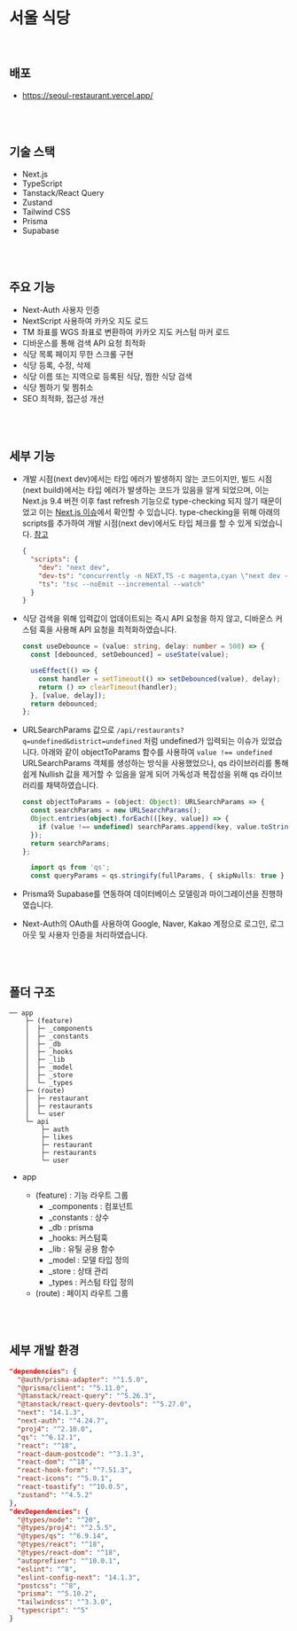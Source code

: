 # 서울 식당

<br>

## 배포

- <a href="https://seoul-restaurant.vercel.app/" target="_blank">https://seoul-restaurant.vercel.app/</a>

<br /><br />

## 기술 스택

- Next.js
- TypeScript
- Tanstack/React Query
- Zustand
- Tailwind CSS
- Prisma
- Supabase

<br /><br />

## 주요 기능

- Next-Auth 사용자 인증
- NextScript 사용하여 카카오 지도 로드
- TM 좌표를 WGS 좌표로 변환하여 카카오 지도 커스텀 마커 로드
- 디바운스를 통해 검색 API 요청 최적화
- 식당 목록 페이지 무한 스크롤 구현
- 식당 등록, 수정, 삭제
- 식당 이름 또는 지역으로 등록된 식당, 찜한 식당 검색
- 식당 찜하기 및 찜취소
- SEO 최적화, 접근성 개선

<br /><br />

## 세부 기능

- 개발 시점(next dev)에서는 타입 에러가 발생하지 않는 코드이지만, 빌드 시점(next build)에서는 타입 에러가 발생하는 코드가 있음을 알게 되었으며, 이는 Next.js 9.4 버전 이후 fast refresh 기능으로 type-checking 되지 않기 때문이었고 이는 [Next.js 이슈](https://github.com/vercel/next.js/issues/14997)에서 확인할 수 있습니다. type-checking을 위해 아래의 scripts를 추가하여 개발 시점(next dev)에서도 타입 체크를 할 수 있게 되었습니다. [참고](https://github.com/vercel/next.js/issues/14997#issuecomment-950403623)

  ```json
  {
    "scripts": {
      "dev": "next dev",
      "dev-ts": "concurrently -n NEXT,TS -c magenta,cyan \"next dev -p 1234\" \"yarn ts --watch\"",
      "ts": "tsc --noEmit --incremental --watch"
    }
  }
  ```

- 식당 검색을 위해 입력값이 업데이트되는 즉시 API 요청을 하지 않고, 디바운스 커스텀 훅을 사용해 API 요청을 최적화하였습니다.

  ```ts
  const useDebounce = (value: string, delay: number = 500) => {
    const [debounced, setDebounced] = useState(value);

    useEffect(() => {
      const handler = setTimeout(() => setDebounced(value), delay);
      return () => clearTimeout(handler);
    }, [value, delay]);
    return debounced;
  };
  ```

- URLSearchParams 값으로 `/api/restaurants?q=undefined&district=undefined` 처럼 undefined가 입력되는 이슈가 있었습니다. 아래와 같이 objectToParams 함수를 사용하여 `value !== undefined` URLSearchParams 객체를 생성하는 방식을 사용했었으나, qs 라이브러리를 통해 쉽게 Nullish 값을 제거할 수 있음을 알게 되어 가독성과 복잡성을 위해 qs 라이브러리를 채택하였습니다.

  ```ts
  const objectToParams = (object: Object): URLSearchParams => {
    const searchParams = new URLSearchParams();
    Object.entries(object).forEach(([key, value]) => {
      if (value !== undefined) searchParams.append(key, value.toString());
    });
    return searchParams;
  };
  ```

  ```ts
    import qs from 'qs';
    const queryParams = qs.stringify(fullParams, { skipNulls: true }
  ```

- Prisma와 Supabase를 연동하여 데이터베이스 모델링과 마이그레이션을 진행하였습니다.
- Next-Auth의 OAuth를 사용하여 Google, Naver, Kakao 계정으로 로그인, 로그아웃 및 사용자 인증을 처리하였습니다.

<br /><br />

## 폴더 구조

```
── app
    ├─ (feature)
    │  ├─ _components
    │  ├─ _constants
    │  ├─ _db
    │  ├─ _hooks
    │  ├─ _lib
    │  ├─ _model
    │  ├─ _store
    │  └─ _types
    ├─ (route)
    │  ├─ restaurant
    │  ├─ restaurants
    │  └─ user
    └─ api
        ├─ auth
        ├─ likes
        ├─ restaurant
        ├─ restaurants
        └─ user
```

- app

  - (feature) : 기능 라우트 그룹
    - \_components : 컴포넌트
    - \_constants : 상수
    - \_db : prisma
    - \_hooks: 커스텀훅
    - \_lib : 유틸 공용 함수
    - \_model : 모델 타입 정의
    - \_store : 상태 관리
    - \_types : 커스텀 타입 정의
  - (route) : 페이지 라우트 그룹

<br /><br />

## 세부 개발 환경

```json
"dependencies": {
  "@auth/prisma-adapter": "^1.5.0",
  "@prisma/client": "^5.11.0",
  "@tanstack/react-query": "^5.26.3",
  "@tanstack/react-query-devtools": "^5.27.0",
  "next": "14.1.3",
  "next-auth": "^4.24.7",
  "proj4": "^2.10.0",
  "qs": "^6.12.1",
  "react": "^18",
  "react-daum-postcode": "^3.1.3",
  "react-dom": "^18",
  "react-hook-form": "^7.51.3",
  "react-icons": "^5.0.1",
  "react-toastify": "^10.0.5",
  "zustand": "^4.5.2"
},
"devDependencies": {
  "@types/node": "^20",
  "@types/proj4": "^2.5.5",
  "@types/qs": "^6.9.14",
  "@types/react": "^18",
  "@types/react-dom": "^18",
  "autoprefixer": "^10.0.1",
  "eslint": "^8",
  "eslint-config-next": "14.1.3",
  "postcss": "^8",
  "prisma": "^5.10.2",
  "tailwindcss": "^3.3.0",
  "typescript": "^5"
}
```
